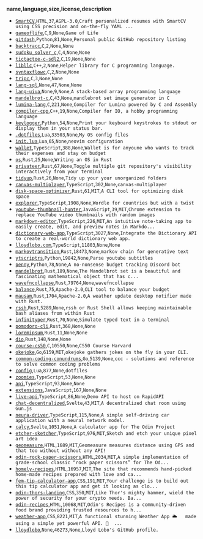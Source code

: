__name,language,size,license,description__
* [`SmartCV`](https://github.com/lloydlobo/SmartCV),`HTML`,`37`,`AGPL-3.0`,`Craft personalized resumes with SmartCV using CSS precision and on-the-fly YAML ...`
* [`gameoflife`](https://github.com/lloydlobo/gameoflife),`C`,`9`,`None`,`Game of Life`
* [`gitdash`](https://github.com/lloydlobo/gitdash),`Python`,`81`,`None`,`Personal public GitHub repository listing`
* [`backtracc`](https://github.com/lloydlobo/backtracc),`C`,`2`,`None`,`None`
* [`sudoku_solver_c`](https://github.com/lloydlobo/sudoku_solver_c),`C`,`4`,`None`,`None`
* [`tictactoe-c-sdl2`](https://github.com/lloydlobo/tictactoe-c-sdl2),`C`,`19`,`None`,`None`
* [`libllc`](https://github.com/lloydlobo/libllc),`C++`,`2`,`None`,`Helper library for C programming language.`
* [`syntaxflowc`](https://github.com/lloydlobo/syntaxflowc),`C`,`2`,`None`,`None`
* [`tripc`](https://github.com/lloydlobo/tripc),`C`,`3`,`None`,`None`
* [`lang-sql`](https://github.com/lloydlobo/lang-sql),`None`,`47`,`None`,`None`
* [`lang-uiua`](https://github.com/lloydlobo/lang-uiua),`None`,`9`,`None`,`A stack-based array programming language`
* [`mandelbrot-c`](https://github.com/lloydlobo/mandelbrot-c),`C`,`43`,`None`,`mandlebrot set image generator in C`
* [`lumina-lang`](https://github.com/lloydlobo/lumina-lang),`C`,`221`,`None`,`Compiler for Lumina powered by C and Assembly`
* [`compiler-cpp`](https://github.com/lloydlobo/compiler-cpp),`C++`,`19`,`None`,`Compiler for IO, a hobby programming language`
* [`keylogger`](https://github.com/lloydlobo/keylogger),`Python`,`54`,`None`,`Print your keyboard keystrokes to stdout or display them in your status bar.`
* [`.dotfiles`](https://github.com/lloydlobo/.dotfiles),`Lua`,`33503`,`None`,`My OS config files`
* [`init.lua`](https://github.com/lloydlobo/init.lua),`Lua`,`65`,`None`,`neovim configuration`
* [`wallet`](https://github.com/lloydlobo/wallet),`TypeScript`,`388`,`None`,`Wallet is for anyoune who wants to track their expenses and stay on budget`
* [`os`](https://github.com/lloydlobo/os),`Rust`,`25`,`None`,`Writing an OS in Rust`
* [`privateer`](https://github.com/lloydlobo/privateer),`Rust`,`67`,`None`,`Toggle multiple git repository's visibility interactively from your terminal`
* [`tidyup`](https://github.com/lloydlobo/tidyup),`Rust`,`26`,`None`,`Tidy up your your unorganized folders`
* [`canvas-multiplayer`](https://github.com/lloydlobo/canvas-multiplayer),`TypeScript`,`302`,`None`,`canvas-multiplayer`
* [`disk-space-optimizer`](https://github.com/lloydlobo/disk-space-optimizer),`Rust`,`61`,`MIT`,`A CLI tool for optimizing disk space`
* [`explorer`](https://github.com/lloydlobo/explorer),`TypeScript`,`1908`,`None`,`Wordle for countries but with a twist`
* [`youtube-thumbnail-hunter`](https://github.com/lloydlobo/youtube-thumbnail-hunter),`JavaScript`,`39`,`MIT`,`Chrome extension to replace YouTube video thumbnails with random images`
* [`markdown-editor`](https://github.com/lloydlobo/markdown-editor),`TypeScript`,`226`,`MIT`,`An intuitive note-taking app to easily create, edit, and preview notes in Markdo...`
* [`dictionary-web-app`](https://github.com/lloydlobo/dictionary-web-app),`TypeScript`,`3027`,`None`,`Integrate the Dictionary API to create a real-world dictionary web app.`
* [`lloydlobo.com`](https://github.com/lloydlobo/lloydlobo.com),`TypeScript`,`11803`,`None`,`None`
* [`markovtransition`](https://github.com/lloydlobo/markovtransition),`Rust`,`18473`,`None`,`markov chain for generative text`
* [`ytscriptrs`](https://github.com/lloydlobo/ytscriptrs),`Python`,`19842`,`None`,`Parse youtube subtitles`
* [`penny`](https://github.com/lloydlobo/penny),`Python`,`78`,`None`,`A no-nonsense budget tracking Discord bot`
* [`mandelbrot`](https://github.com/lloydlobo/mandelbrot),`Rust`,`189`,`None`,`The Mandelbrot set is a beautiful and fascinating mathematical object that has c...`
* [`wavefncollapse`](https://github.com/lloydlobo/wavefncollapse),`Rust`,`79764`,`None`,`wavefncollapse`
* [`balance`](https://github.com/lloydlobo/balance),`Rust`,`75`,`Apache-2.0`,`CLI tool to balance your budget`
* [`mausam`](https://github.com/lloydlobo/mausam),`Rust`,`1704`,`Apache-2.0`,`A weather update desktop notifier made with Rust.`
* [`rssh`](https://github.com/lloydlobo/rssh),`Rust`,`5289`,`None`,`rssh or Rust Shell allows keeping maintainable bash aliases from within Rust`
* [`infinityper`](https://github.com/lloydlobo/infinityper),`Rust`,`70`,`None`,`Simulate typed text in a terminal`
* [`pomodoro-cli`](https://github.com/lloydlobo/pomodoro-cli),`Rust`,`368`,`None`,`None`
* [`loremipsum`](https://github.com/lloydlobo/loremipsum),`Rust`,`11`,`None`,`None`
* [`dio`](https://github.com/lloydlobo/dio),`Rust`,`148`,`None`,`None`
* [`course-cs50`](https://github.com/lloydlobo/course-cs50),`C`,`10550`,`None`,`CS50 Course Harvard`
* [`okejoke`](https://github.com/lloydlobo/okejoke),`Go`,`6159`,`MIT`,`okejoke gathers jokes on the fly in your CLI.`
* [`common-coding-conundrums`](https://github.com/lloydlobo/common-coding-conundrums),`Go`,`5139`,`None`,`ccc - solutions and reference to solve common coding problems`
* [`config`](https://github.com/lloydlobo/config),`Lua`,`877`,`None`,`dotfiles`
* [`zoomies`](https://github.com/lloydlobo/zoomies),`TypeScript`,`53`,`None`,`None`
* [`api`](https://github.com/lloydlobo/api),`TypeScript`,`93`,`None`,`None`
* [`extensions`](https://github.com/lloydlobo/extensions),`JavaScript`,`167`,`None`,`None`
* [`live-api`](https://github.com/lloydlobo/live-api),`TypeScript`,`86`,`None`,`Demo API to host on RapidAPI`
* [`chat-decentralized`](https://github.com/lloydlobo/chat-decentralized),`Svelte`,`43`,`MIT`,`A decentralized chat room using Gun.js`
* [`neura-driver`](https://github.com/lloydlobo/neura-driver),`TypeScript`,`115`,`None`,`A simple self-driving car application with a neural network model.`
* [`calcy`](https://github.com/lloydlobo/calcy),`Svelte`,`1051`,`None`,`A calculator app for The Odin Project`
* [`etcher-sketcher`](https://github.com/lloydlobo/etcher-sketcher),`TypeScript`,`976`,`MIT`,`Sketch and etch your unique pixel art idea`
* [`geomeasure`](https://github.com/lloydlobo/geomeasure),`HTML`,`1689`,`MIT`,`Geomeasure measures distance using GPS and that too without without any API!`
* [`odin-rock-paper-scissors`](https://github.com/lloydlobo/odin-rock-paper-scissors),`HTML`,`2034`,`MIT`,`A simple implementation of grade-school classic “rock paper scissors” for The Od...`
* [`homely-recipes`](https://github.com/lloydlobo/homely-recipes),`HTML`,`16957`,`MIT`,`The site that recommends hand-picked home-made recipes prepared with love and ca...`
* [`fem-tip-calculator-app`](https://github.com/lloydlobo/fem-tip-calculator-app),`CSS`,`191`,`MIT`,`Your challenge is to build out this tip calculator app and get it looking as clo...`
* [`odin-thors-landing`](https://github.com/lloydlobo/odin-thors-landing),`CSS`,`350`,`MIT`,`Like Thor's mighty hammer, wield the power of security for your crypto needs. Ba...`
* [`odin-recipes`](https://github.com/lloydlobo/odin-recipes),`HTML`,`10068`,`MIT`,`Odin's Recipes is a community-driven food brand providing trusted resources to h...`
* [`weather-app`](https://github.com/lloydlobo/weather-app),`CSS`,`8221`,`MIT`,`A functional stunning Weather App 🌥️   made using a simple yet powerful API. 👀  ...`
* [`lloydlobo`](https://github.com/lloydlobo/lloydlobo),`None`,`46273`,`None`,`Lloyd Lobo's GitHub profile.`
